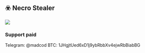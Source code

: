 ## ☣️ Necro Stealer

![](http://dl3.joxi.net/drive/2020/05/02/0039/3040/2595808/08/fe86567725.jpg)

### Support paid
Telegram: @madcod
BTC: 1JHgjtUed6xD1j9ybRbbXv4ejwRbBiabBG